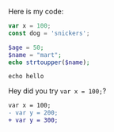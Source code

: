 Here is my code:
```js
var x = 100;
const dog = 'snickers';
```

```php
$age = 50;
$name = "mart";
echo strtoupper($name);
```

```
echo hello
```

Hey did you try `var x = 100;`?

```diff
var x = 100;
- var y = 200;
+ var y = 300;
```